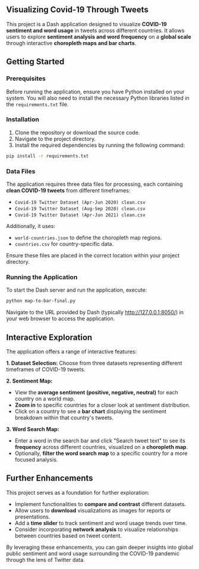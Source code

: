 ## Visualizing Covid-19 Through Tweets

This project is a Dash application designed to visualize **COVID-19 sentiment and word usage** in tweets across different countries. It allows users to explore **sentiment analysis and word frequency** on a **global scale** through interactive **choropleth maps and bar charts**.

## Getting Started

### Prerequisites

Before running the application, ensure you have Python installed on your system. You will also need to install the necessary Python libraries listed in the `requirements.txt` file.

### Installation

1. Clone the repository or download the source code.
2. Navigate to the project directory.
3. Install the required dependencies by running the following command:

```bash
pip install -r requirements.txt
```

### Data Files

The application requires three data files for processing, each containing **clean COVID-19 tweets** from different timeframes:

* `Covid-19 Twitter Dataset (Apr-Jun 2020) clean.csv`
* `Covid-19 Twitter Dataset (Aug-Sep 2020) clean.csv`
* `Covid-19 Twitter Dataset (Apr-Jun 2021) clean.csv`

Additionally, it uses:

* `world-countries.json` to define the choropleth map regions.
* `countries.csv` for country-specific data.

Ensure these files are placed in the correct location within your project directory.

### Running the Application

To start the Dash server and run the application, execute:

```bash
python map-to-bar-final.py
```

Navigate to the URL provided by Dash (typically http://127.0.0.1:8050/) in your web browser to access the application.

## Interactive Exploration

The application offers a range of interactive features:

**1. Dataset Selection:** Choose from three datasets representing different timeframes of COVID-19 tweets.

**2. Sentiment Map:**

* View the **average sentiment (positive, negative, neutral)** for each country on a world map.
* **Zoom in** to specific countries for a closer look at sentiment distribution.
* Click on a country to see a **bar chart** displaying the sentiment breakdown within that country's tweets.

**3. Word Search Map:**

* Enter a word in the search bar and click "Search tweet text" to see its **frequency** across different countries, visualized on a **choropleth map**.
* Optionally, **filter the word search map** to a specific country for a more focused analysis.

## Further Enhancements

This project serves as a foundation for further exploration:

* Implement functionalities to **compare and contrast** different datasets.
* Allow users to **download** visualizations as images for reports or presentations.
* Add a **time slider** to track sentiment and word usage trends over time.
* Consider incorporating **network analysis** to visualize relationships between countries based on tweet content.

By leveraging these enhancements, you can gain deeper insights into global public sentiment and word usage surrounding the COVID-19 pandemic through the lens of Twitter data.
